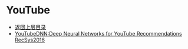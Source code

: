 # YouTube

* [返回上层目录](../industry-application.md)
* [YouTubeDNN:Deep Neural Networks for YouTube Recommendations RecSys2016](youtube-dnn/Deep-Neural-Networks-for-YouTube-Recommendations.md)


